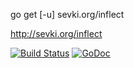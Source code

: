go get [-u] sevki.org/inflect

http://sevki.org/inflect

[![Build Status](https://travis-ci.org/sevki/inflect.svg?branch=master)](https://travis-ci.org/sevki/inflect)
[![GoDoc](https://godoc.org/sevki.org/inflect?status.svg)](https://sevki.org/inflect)